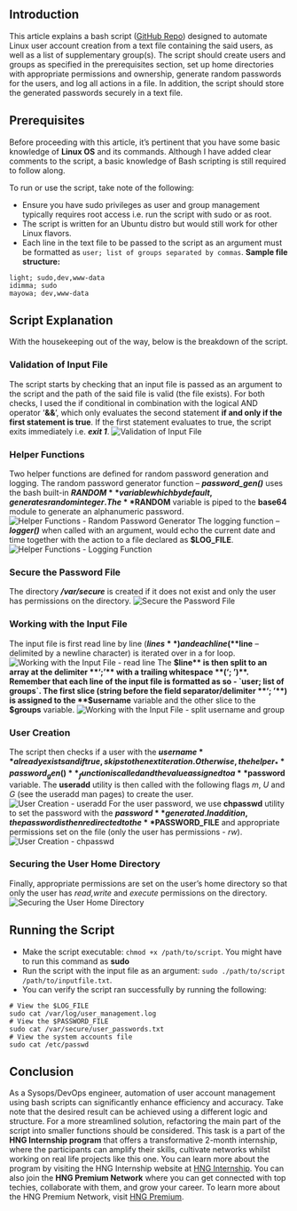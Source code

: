 ## **Introduction**
This article explains a bash script ([GitHub Repo](https://github.com/jhude51/hng-stage-one.git)) designed to automate Linux user account creation from a text file containing the said users, as well as a list of supplementary group(s). The script should create users and groups as specified in the prerequisites section, set up home directories with appropriate permissions and ownership, generate random passwords for the users, and log all actions in a file. In addition, the script should store the generated passwords securely in a text file.

## **Prerequisites**
Before proceeding with this article, it’s pertinent that you have some basic knowledge of **Linux OS** and its commands. Although I have added clear comments to the script, a basic knowledge of Bash scripting is still required to follow along.

To run or use the script, take note of the following:
- Ensure you have sudo privileges as user and group management typically requires root access i.e. run the script with sudo or as root. 
- The script is written for an Ubuntu distro but would still work for other Linux flavors.
- Each line in the text file to be passed to the script as an argument must be formatted as `user; list of groups separated by commas`.
**Sample file structure:**
```
light; sudo,dev,www-data
idimma; sudo
mayowa; dev,www-data

```

## **Script Explanation**
With the housekeeping out of the way, below is the breakdown of the script.
### **Validation of Input File**
The script starts by checking that an input file is passed as an argument to the script and the path of the said file is valid (the file exists). 
For both checks, I used the if conditional in combination with the logical AND operator ‘**&&**’, which only evaluates the second statement **if and only if the first statement is true**. If the first statement evaluates to true, the script exits immediately i.e. **_exit 1_**.
![Validation of Input File](https://dev-to-uploads.s3.amazonaws.com/uploads/articles/bd9jh4zdaz9rsjn7r8ei.png)
### **Helper Functions**
Two helper functions are defined for random password generation and logging. The random password generator function – _**password_gen()**_ uses the bash built-in **$RANDOM** variable which by default, generates random integer. The **$RANDOM** variable is piped to the **base64** module to generate an alphanumeric password.
![Helper Functions - Random Password Generator](https://dev-to-uploads.s3.amazonaws.com/uploads/articles/e9zczdq6dm2j1fkas7ne.png)
The logging function – _**logger()**_ when called with an argument, would echo the current date and time together with the action to a file declared as **$LOG_FILE**.
![Helper Functions - Logging Function](https://dev-to-uploads.s3.amazonaws.com/uploads/articles/tbwomr96hpojmkna4t68.png)
### **Secure the Password File**
The directory _**/var/secure**_ is created if it does not exist and only the user has permissions on the directory.
![Secure the Password File](https://dev-to-uploads.s3.amazonaws.com/uploads/articles/p52jtfnssv6edanavocu.png)
### **Working with the Input File**
The input file is first read line by line (**$lines**) and each line (**$line** – delimited by a newline character) is iterated over in a for loop. 
![Working with the Input File - read line](https://dev-to-uploads.s3.amazonaws.com/uploads/articles/yhgpmr8vlu3rity34nkv.png)
The **$line** is then split to an array at the delimiter **‘;’** with a trailing whitespace **(‘; ’)**. Remember that each line of the input file is formatted as so - `user; list of groups`. The first slice (string before the field separator/delimiter **‘; ’**) is assigned to the **$username** variable and the other slice to the **$groups** variable.
![Working with the Input File - split username and group](https://dev-to-uploads.s3.amazonaws.com/uploads/articles/atw97pxe8omyojj3qqko.png)
### **User Creation**
The script then checks if a user with the **$username** already exists and if true, skips to the next iteration. Otherwise, the helper _**password_gen()**_ function is called and the value assigned to a **$password** variable. The **useradd** utility is then called with the following flags _m_, _U_ and _G_ (see the useradd man pages) to create the user.  
![User Creation - useradd](https://dev-to-uploads.s3.amazonaws.com/uploads/articles/wq49214ymzvjgjfyi3ah.png)
For the user password, we use **chpasswd** utility to set the password with the **$password** generated. In addition, the password is then redirected to the **$PASSWORD_FILE** and appropriate permissions set on the file (only the user has permissions - _rw_).
![User Creation - chpasswd](https://dev-to-uploads.s3.amazonaws.com/uploads/articles/gsatzdwtz6z2xr36y0mu.png)
### **Securing the User Home Directory**
Finally, appropriate permissions are set on the user’s home directory so that only the user has _read,write_ and _execute_ permissions on the directory. 
![Securing the User Home Directory](https://dev-to-uploads.s3.amazonaws.com/uploads/articles/alta5pkyfzdza2rjqwmj.png)

## **Running the Script**
- Make the script executable: `chmod +x /path/to/script`. You might have to run this command as **sudo**
- Run the script with the input file as an argument: `sudo ./path/to/script /path/to/inputfile.txt`.
- You can verify the script ran successfully by running the following:

```
# View the $LOG_FILE
sudo cat /var/log/user_management.log
# View the $PASSWORD_FILE
sudo cat /var/secure/user_passwords.txt
# View the system accounts file
sudo cat /etc/passwd
```

## **Conclusion**
As a Sysops/DevOps engineer, automation of user account management using bash scripts can significantly enhance efficiency and accuracy. Take note that the desired result can be achieved using a different logic and structure. For a more streamlined solution, refactoring the main part of the script into smaller functions should be considered.
This task is a part of the **HNG Internship program** that offers a transformative 2-month internship, where the participants can amplify their skills, cultivate networks whilst working on real life projects like this one. You can learn more about the program by visiting the HNG Internship website at [HNG Internship](https://hng.tech/internship). You can also join the **HNG Premium Network** where you can get connected with top techies, collaborate with them, and grow your career. To learn more about the HNG Premium Network, visit [HNG Premium](https://hng.tech/premium).

